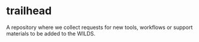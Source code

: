 # trailhead
A repository where we collect requests for new tools, workflows or support materials to be added to the WILDS.
